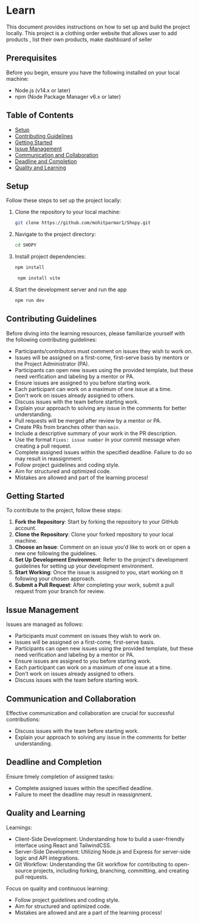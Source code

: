 # Learn

This document provides instructions on how to set up and build the project locally.
This project is a clothing order website that allows user to add products , list their own products, make dashboard of seller

## Prerequisites

Before you begin, ensure you have the following installed on your local machine:

- Node.js (v14.x or later)
- npm (Node Package Manager v6.x or later)

## Table of Contents
- [Setup](#Setup)
- [Contributing Guidelines](#contributing-guidelines)
- [Getting Started](#getting-started)
- [Issue Management](#issue-management)
- [Communication and Collaboration](#communication-and-collaboration)
- [Deadline and Completion](#deadline-and-completion)
- [Quality and Learning](#quality-and-learning)

## Setup

Follow these steps to set up the project locally:

1. Clone the repository to your local machine:

   ```bash
   git clone https://github.com/mohitparmar1/Shopy.git
   ```

2. Navigate to the project directory:

   ```bash
   cd SHOPY
   ```
3. Install project dependencies:

   ```bash
   npm install
   ```

   ```bash
    npm install vite
    ```

4.  Start the development server and run the app

    ```bash
    npm run dev
    ```

## Contributing Guidelines

Before diving into the learning resources, please familiarize yourself with the following contributing guidelines:

- Participants/contributors must comment on issues they wish to work on.
- Issues will be assigned on a first-come, first-serve basis by mentors or the Project Administrator (PA).
- Participants can open new issues using the provided template, but these need verification and labeling by a mentor or PA.
- Ensure issues are assigned to you before starting work.
- Each participant can work on a maximum of one issue at a time.
- Don't work on issues already assigned to others.
- Discuss issues with the team before starting work.
- Explain your approach to solving any issue in the comments for better understanding.
- Pull requests will be merged after review by a mentor or PA.
- Create PRs from branches other than `main`.
- Include a descriptive summary of your work in the PR description.
- Use the format `Fixes: issue number` in your commit message when creating a pull request.
- Complete assigned issues within the specified deadline. Failure to do so may result in reassignment.
- Follow project guidelines and coding style.
- Aim for structured and optimized code.
- Mistakes are allowed and part of the learning process!

## Getting Started

To contribute to the project, follow these steps:

1. **Fork the Repository**: Start by forking the repository to your GitHub account.
2. **Clone the Repository**: Clone your forked repository to your local machine.
3. **Choose an Issue**: Comment on an issue you'd like to work on or open a new one following the guidelines.
4. **Set Up Development Environment**: Refer to the project's development guidelines for setting up your development environment.
5. **Start Working**: Once the issue is assigned to you, start working on it following your chosen approach.
6. **Submit a Pull Request**: After completing your work, submit a pull request from your branch for review.

## Issue Management

Issues are managed as follows:

- Participants must comment on issues they wish to work on.
- Issues will be assigned on a first-come, first-serve basis.
- Participants can open new issues using the provided template, but these need verification and labeling by a mentor or PA.
- Ensure issues are assigned to you before starting work.
- Each participant can work on a maximum of one issue at a time.
- Don't work on issues already assigned to others.
- Discuss issues with the team before starting work.

## Communication and Collaboration

Effective communication and collaboration are crucial for successful contributions:

- Discuss issues with the team before starting work.
- Explain your approach to solving any issue in the comments for better understanding.

## Deadline and Completion

Ensure timely completion of assigned tasks:

- Complete assigned issues within the specified deadline.
- Failure to meet the deadline may result in reassignment.

## Quality and Learning

Learnings:

- Client-Side Development: Understanding how to build a user-friendly interface using React and TailwindCSS.
- Server-Side Development: Utilizing Node.js and Express for server-side logic and API integrations.
- Git Workflow: Understanding the Git workflow for contributing to open-source projects, including forking, branching, committing, and creating pull requests.

Focus on quality and continuous learning:

- Follow project guidelines and coding style.
- Aim for structured and optimized code.
- Mistakes are allowed and are a part of the learning process!
